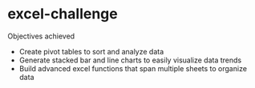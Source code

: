 # excel-challenge

Objectives achieved 
- Create pivot tables to sort and analyze data
- Generate stacked bar and line charts to easily visualize data trends 
- Build advanced excel functions that span multiple sheets to organize data
